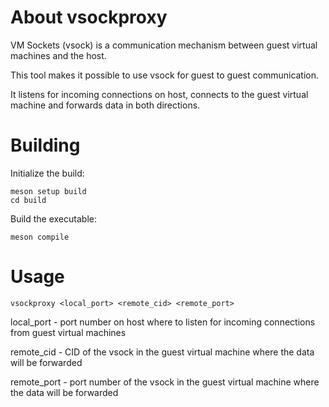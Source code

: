# About vsockproxy

VM Sockets (vsock) is a communication mechanism between guest virtual machines and the host.

This tool makes it possible to use vsock for guest to guest communication.

It listens for incoming connections on host, connects to the guest virtual machine and forwards data in both directions.

# Building

Initialize the build:
```
meson setup build
cd build
```

Build the executable:
```
meson compile
```

# Usage

```
vsockproxy <local_port> <remote_cid> <remote_port>
```

local_port - port number on host where to listen for incoming connections from guest virtual machines

remote_cid - CID of the vsock in the guest virtual machine where the data will be forwarded

remote_port - port number of the vsock in the guest virtual machine where the data will be forwarded
